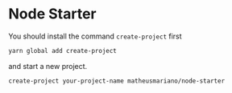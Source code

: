 # Node Starter

You should install the command `create-project` first

``` sh
yarn global add create-project
```

and start a new project.

``` sh
create-project your-project-name matheusmariano/node-starter
```
